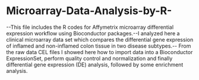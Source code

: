 # Microarray-Data-Analysis-by-R-


--This file includes the R codes for Affymetrix microarray differential expression workflow using Bioconductor packages.--I analyzed here a clinical microarray data set which compares the differential gene expression of inflamed and non-inflamed colon tissue in two disease subtypes.-- From the raw data CEL files I showed here how to import data into a Bioconductor ExpressionSet, perform quality control and normalization and finally differential gene expression (DE) analysis, followed by some enrichment analysis.
